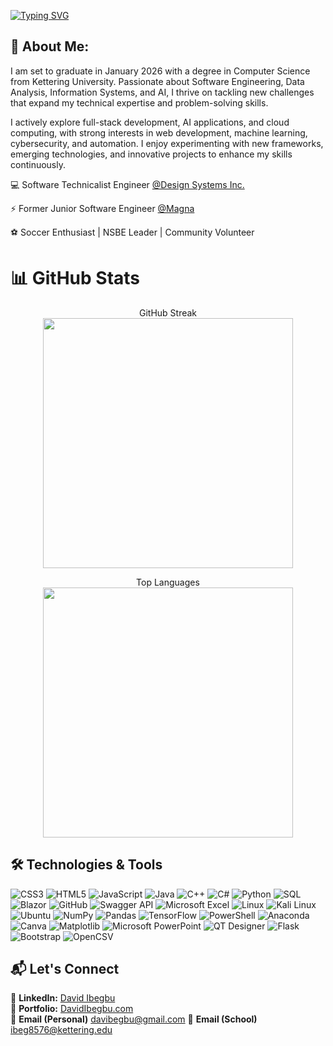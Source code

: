 [![Typing SVG](https://readme-typing-svg.demolab.com/?lines=Hi+there+👋;I'm+David+nice+to+meet+you+😉)](https://git.io/typing-svg)

## 🌟 About Me:

I am set to graduate in January 2026 with a degree in Computer Science from Kettering University. Passionate about Software Engineering, Data Analysis, Information Systems, and AI, I thrive on tackling new challenges that expand my technical expertise and problem-solving skills.

I actively explore full-stack development, AI applications, and cloud computing, with strong interests in web development, machine learning, cybersecurity, and automation. I enjoy experimenting with new frameworks, emerging technologies, and innovative projects to enhance my skills continuously.

💻 Software Technicalist Engineer [@Design Systems Inc.](https://www.ds-mfgengineering.com/)

⚡ Former Junior Software Engineer [@Magna](https://www.magna.com/)

⚽ Soccer Enthusiast | NSBE Leader | Community Volunteer

# 📊 GitHub Stats

<p align="center"> GitHub Streak<br/> <img src="https://github-readme-streak-stats.herokuapp.com/?user=davibegbu&theme=dark&hide_border=false" width="400"> </p>
<p align="center"> Top Languages<br/> <img src="https://github-readme-stats.vercel.app/api/top-langs/?username=davibegbu&theme=dark&hide_border=false&include_all_commits=true&count_private=true&layout=compact" width="400"> </p>

## 🛠 Technologies & Tools

![CSS3](https://img.shields.io/badge/css3-%231572B6.svg?style=for-the-badge&logo=css3&logoColor=white)
![HTML5](https://img.shields.io/badge/html5-%23E34F26.svg?style=for-the-badge&logo=html5&logoColor=white)
![JavaScript](https://img.shields.io/badge/javascript-%23323330.svg?style=for-the-badge&logo=javascript&logoColor=%23F7DF1E)
![Java](https://img.shields.io/badge/java-%23007396.svg?style=for-the-badge&logo=java&logoColor=white)
![C++](https://img.shields.io/badge/c%2B%2B-%2300599C.svg?style=for-the-badge&logo=c%2B%2B&logoColor=white)
![C#](https://img.shields.io/badge/csharp-%23239120.svg?style=for-the-badge&logo=csharp&logoColor=white)
![Python](https://img.shields.io/badge/python-3670A0?style=for-the-badge&logo=python&logoColor=ffdd54)
![SQL](https://img.shields.io/badge/sql-%2300758F.svg?style=for-the-badge&logo=sqlite&logoColor=white)
![Blazor](https://img.shields.io/badge/blazor-%23512BD4.svg?style=for-the-badge&logo=blazor&logoColor=white)
![GitHub](https://img.shields.io/badge/github-%23121011.svg?style=for-the-badge&logo=github&logoColor=white)
![Swagger API](https://img.shields.io/badge/swagger-%2385EA2D.svg?style=for-the-badge&logo=swagger&logoColor=black)
![Microsoft Excel](https://img.shields.io/badge/microsoft%20excel-%23217346.svg?style=for-the-badge&logo=microsoft-excel&logoColor=white)
![Linux](https://img.shields.io/badge/linux-%23FCC624.svg?style=for-the-badge&logo=linux&logoColor=black)
![Kali Linux](https://img.shields.io/badge/kali%20linux-%23555777.svg?style=for-the-badge&logo=kalilinux&logoColor=white)
![Ubuntu](https://img.shields.io/badge/ubuntu-%23E95420.svg?style=for-the-badge&logo=ubuntu&logoColor=white)
![NumPy](https://img.shields.io/badge/numpy-%23013243.svg?style=for-the-badge&logo=numpy&logoColor=white)
![Pandas](https://img.shields.io/badge/pandas-%23150458.svg?style=for-the-badge&logo=pandas&logoColor=white)
![TensorFlow](https://img.shields.io/badge/tensorflow-%23FF6F00.svg?style=for-the-badge&logo=tensorflow&logoColor=white)
![PowerShell](https://img.shields.io/badge/powershell-%235391FE.svg?style=for-the-badge&logo=powershell&logoColor=white)
![Anaconda](https://img.shields.io/badge/anaconda-%2344A833.svg?style=for-the-badge&logo=anaconda&logoColor=white)
![Canva](https://img.shields.io/badge/canva-%2300C4CC.svg?style=for-the-badge&logo=canva&logoColor=white)
![Matplotlib](https://img.shields.io/badge/matplotlib-%23ffffff.svg?style=for-the-badge&logo=matplotlib&logoColor=black)
![Microsoft PowerPoint](https://img.shields.io/badge/microsoft%20powerpoint-%23D24726.svg?style=for-the-badge&logo=microsoft-powerpoint&logoColor=white)
![QT Designer](https://img.shields.io/badge/qt%20designer-%23341C75.svg?style=for-the-badge&logo=qt&logoColor=white)
![Flask](https://img.shields.io/badge/flask-%23000000.svg?style=for-the-badge&logo=flask&logoColor=white)
![Bootstrap](https://img.shields.io/badge/bootstrap-%23563D7C.svg?style=for-the-badge&logo=bootstrap&logoColor=white)
![OpenCSV](https://img.shields.io/badge/OpenCSV-%23FF8C00.svg?style=for-the-badge&logo=openai&logoColor=white)


## 📬 Let's Connect
💼 **LinkedIn:** [David Ibegbu](https://www.linkedin.com/in/david-ibegbu-491ba4104)  
🔗 **Portfolio:** [DavidIbegbu.com](https://davibegbu.github.io/DavidIbegbu.com/)  
📧 **Email (Personal)** [davibegbu@gmail.com](mailto:davibegbu@gmail.com)
📧 **Email (School)** [ibeg8576@kettering.edu](mailto:ibeg8576@kettering.edu)  


